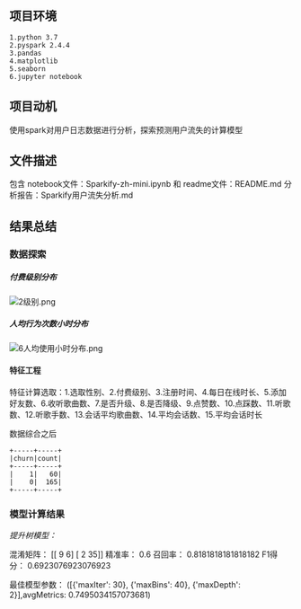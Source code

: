 ## 项目环境
```
1.python 3.7
2.pyspark 2.4.4
3.pandas
4.matplotlib
5.seaborn
6.jupyter notebook
```

## 项目动机
使用spark对用户日志数据进行分析，探索预测用户流失的计算模型

## 文件描述
包含 notebook文件：Sparkify-zh-mini.ipynb 和 readme文件：README.md  分析报告：Sparkify用户流失分析.md

## 结果总结

### 数据探索

##### 付费级别分布

![2级别.png](https://upload-images.jianshu.io/upload_images/13219655-c50dc05fb7925f5b.png?imageMogr2/auto-orient/strip%7CimageView2/2/w/1240)

##### 人均行为次数小时分布

![6人均使用小时分布.png](https://upload-images.jianshu.io/upload_images/13219655-a67e84046f4fc8df.png?imageMogr2/auto-orient/strip%7CimageView2/2/w/1240)


#### 特征工程

特征计算选取：1.选取性别、2.付费级别、3.注册时间、4.每日在线时长、5.添加好友数、6.收听歌曲数、7.是否升级、8.是否降级、9.点赞数、10.点踩数、11.听歌数、12.听歌手数、13.会话平均歌曲数、14.平均会话数、15.平均会话时长

数据综合之后

```
+-----+-----+
|churn|count|
+-----+-----+
|    1|   60|
|    0|  165|
+-----+-----+
```

### 模型计算结果

*提升树模型：*

混淆矩阵：
 [[ 9  6]
 [ 2 35]]
精准率： 0.6
召回率： 0.8181818181818182
F1得分： 0.6923076923076923

最佳模型参数：
([{'maxIter': 30}, {'maxBins': 40}, {'maxDepth': 2}],avgMetrics: 0.7495034157073681)



